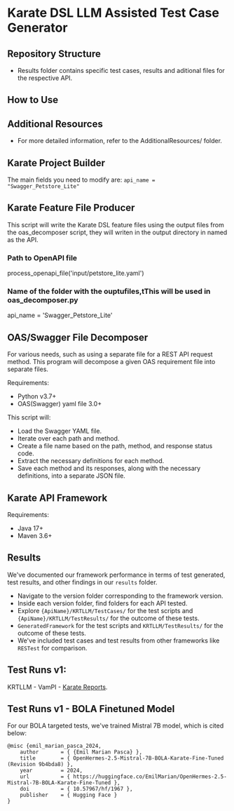 # Karate DSL LLM Assisted Test Case Generator 


## Repository Structure
- Results folder contains specific test cases, results and aditional files for the respective API. 

## How to Use


## Additional Resources
- For more detailed information, refer to the AdditionalResources/ folder.

## Karate Project Builder
The main fields you need to modify are:
`api_name = "Swagger_Petstore_Lite"` 

## Karate Feature File Producer
This script will write the Karate DSL feature files using the output files from the oas_decomposer script, they will writen in the output directory in named as the API.

### Path to OpenAPI file

process_openapi_file('input/petstore_lite.yaml')

### Name of the folder with the ouptufiles,tThis will be used in oas_decomposer.py
api_name = 'Swagger_Petstore_Lite'  

## OAS/Swagger File Decomposer

For various needs, such as using a separate file for a REST API request method. This program will decompose a given OAS requirement file into separate files.

Requirements:
- Python v3.7+
- OAS(Swagger) yaml file 3.0+ 

This script will:

- Load the Swagger YAML file.
- Iterate over each path and method.
- Create a file name based on the path, method, and response status code.
- Extract the necessary definitions for each method.
- Save each method and its responses, along with the necessary definitions, into a separate JSON file.

## Karate API Framework

Requirements:
- Java 17+
- Maven 3.6+

## Results 
We've documented our framework performance in terms of test generated, test results, and other findings in our `results` folder. 

- Navigate to the version folder corresponding to the framework version.
- Inside each version folder, find folders for each API tested.
- Explore `{ApiName}/KRTLLM/TestCases/` for the test scripts and `{ApiName}/KRTLLM/TestResults/` for the outcome of these tests.
-  `GeneratedFramework` for the test scripts and `KRTLLM/TestResults/` for the outcome of these tests.
- We've included test cases and test results from other frameworks like `RESTest` for comparison.

## Test Runs v1:
KRTLLM - VamPI - [Karate Reports](results/v1/VAmPI/KRTLLM/report.md).


## Test Runs v1 - BOLA Finetuned Model

For our BOLA targeted tests, we've trained Mistral 7B model, which is cited below:
```
@misc {emil_marian_pasca_2024,
	author       = { {Emil Marian Pasca} },
	title        = { OpenHermes-2.5-Mistral-7B-BOLA-Karate-Fine-Tuned (Revision 9b4bda8) },
	year         = 2024,
	url          = { https://huggingface.co/EmilMarian/OpenHermes-2.5-Mistral-7B-BOLA-Karate-Fine-Tuned },
	doi          = { 10.57967/hf/1967 },
	publisher    = { Hugging Face }
}
```
